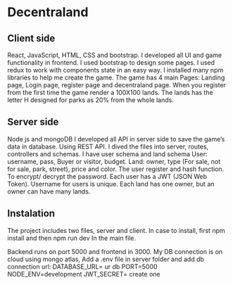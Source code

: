 # Decentraland
## Client side
React, JavaScript, HTML, CSS and bootstrap.
I developed all UI and game functionality in frontend. 
I used bootstrap to design some pages.
I used redux to work with components state in an easy way.
I installed many npm libraries to help me create the game.
The game has 4 main Pages: Landing page, Login page, register page and decentraland page. When you register from the first time the game render a 100X100 lands. The lands has the letter H designed for parks as 20% from the whole lands.


## Server side
Node js and mongoDB
I developed all API in server side to save the game’s data in database. Using REST API.
I dived the files into server, routes, controllers and schemas.
I have user schema and land schema
      User: username, pass, Buyer or visitor, budget.
      Land: owner, type (For sale, not for sale, park, street), price and color.
The user register and hash function. To encrypt/ decrypt the password.
Each user has a JWT (JSON Web Token). 
Username for users is unique.
Each land has one owner, but an owner can have many lands.

## Instalation
The project includes two files, server and client. In case to install, first npm install and then npm run dev In the main file.

Backend runs on port 5000 and frontend in 3000.
My DB connection is on cloud using mongo atlas, Add a .env file in server folder and add db connection url:
DATABASE_URL= ur db
PORT=5000
NODE_ENV=development
JWT_SECRET= create one
